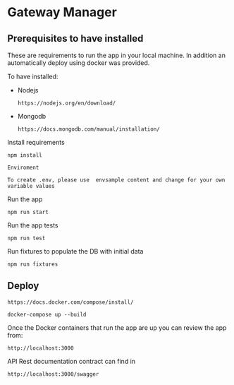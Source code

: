 # Gateway Manager



## Prerequisites to have installed

These are requirements to run the app in your local machine. In addition an
automatically deploy using docker was provided.

To have installed:

- Nodejs
  ```
  https://nodejs.org/en/download/
  ```
- Mongodb

  ```
  https://docs.mongodb.com/manual/installation/
  ```


Install requirements

```
npm install
```

```
Enviroment

To create .env, please use  envsample content and change for your own variable values
```

Run the app

```
npm run start
```

Run the app tests

```
npm run test
```

Run fixtures to populate the DB with initial data

```
npm run fixtures
```

## Deploy

```
https://docs.docker.com/compose/install/
```

```
docker-compose up --build
```

Once the Docker containers that run the app are up you can review the app from:

```
http://localhost:3000
```

API Rest documentation contract can find in 

```
http://localhost:3000/swagger
```